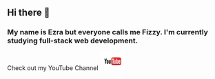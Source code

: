 ## Hi there 👋
### My name is Ezra but everyone calls me Fizzy. I'm currently studying full-stack web development. 
Check out my YouTube Channel <a href="https://www.youtube.com/@fizzytuitel7527"><img src="youtube_logo.png" style="width:60px;height:42px;"></a>
<!--
**fizzyt-png/fizzyt-png** is a ✨ _special_ ✨ repository because its `README.md` (this file) appears on your GitHub profile.

Here are some ideas to get you started:

- 🔭 I’m currently working on ...
- 🌱 I’m currently learning ...
- 👯 I’m looking to collaborate on ...
- 🤔 I’m looking for help with ...
- 💬 Ask me about ...
- 📫 How to reach me: ...
- 😄 Pronouns: ...
- ⚡ Fun fact: ...
-->
